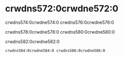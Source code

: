 <a name="special_data_type-nothing"></a>

# crwdns572:0crwdne572:0

crwdns574:0crwdne574:0 crwdns576:0crwdne576:0

crwdns578:0crwdne578:0 crwdns580:0crwdne580:0

crwdns582:0crwdne582:0

```bash
crwdns584:0crwdne584:0 crwdns586:0crwdne586:0
```